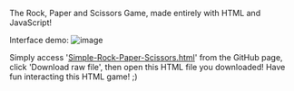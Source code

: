The Rock, Paper and Scissors Game, made entirely with HTML and JavaScript!

Interface demo:
![image](https://github.com/OfficialIncubo/Simple-Rock-Paper-Scissors-HTML-Game/assets/74858188/ca0b773c-f9c2-45ac-9468-07862b958dc4)

Simply access '[Simple-Rock-Paper-Scissors.html](https://github.com/OfficialIncubo/Simple-Rock-Paper-Scissors-HTML-Game/blob/main/Simple-Rock-Paper-Scissors.html)' from the GitHub page, click 'Download raw file', then open this HTML file you downloaded!
Have fun interacting this HTML game! ;)
